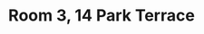 ---
basin: 'No'
cudn: true
floor: Ground
grade: 4
images: []
living_room: 'No'
location: Park Terrace
name: '3'
network: Wireless Only
title: Room 3, 14 Park Terrace
---